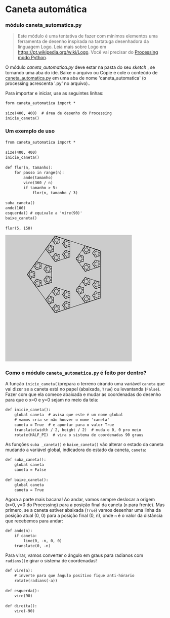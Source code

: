 # Caneta automática	

### módulo caneta_automatica.py 

> Este módulo é uma tentativa de fazer com mínimos elementos uma ferramenta de desenho inspirada na tartatuga desenhadora da linguagem Logo. Leia mais sobre Logo em  <https://pt.wikipedia.org/wiki/Logo>. Você vai precisar do [Processing modo Python](https://abav.lugaralgum.com/como-instalar-o-processing-modo-python/).

O módulo *caneta_automatica.py*  deve estar na pasta do seu *sketch* , se tornando uma aba do ide. Baixe o arquivo ou Copie e cole o conteúdo de [caneta_automatica.py](https://raw.githubusercontent.com/villares/material-aulas/master/caneta_automatica/caneta_automatica.py) em uma aba de nome 'caneta_automatica' (o processing acrescenta '.py' no arquivo)..

Para importar e iniciar, use as seguintes linhas: 

```pyde
form caneta_automatica import *

size(400, 400)  # área de desenho do Processing
inicie_caneta()
```

### Um exemplo de uso

```pyde
from caneta_automatica import *

size(400, 400)
inicie_caneta()

def flor(n, tamanho):
    for passo in range(n):
        ande(tamanho)
        vire(360 / n)
        if tamanho > 5:
            flor(n, tamanho / 3)

suba_caneta()
ande(100)
esquerda() # equivale a 'vire(90)'  
baixe_caneta()
    
flor(5, 150)
```
![flor](caneta_flor.png)

### Como o módulo `caneta_automatica.py` é feito por dentro?

A função `inicie_caneta()`prepara o terreno cirando uma variável `caneta` que vai dizer se a caneta está no papel (abaixada, `True`) ou levantanda (`False`). Fazer com que ela comece abaixada e mudar as coordenadas do desenho para que o x=0 e y=0 sejam no meio da tela:

```pyde
def inicie_caneta():
    global caneta  # avisa que este é um nome global
    # vamos cria se não houver o nome 'caneta'
    caneta = True  # e apontar para o valor True 
    translate(width / 2, height / 2)  # muda o 0, 0 pro meio
    rotate(HALF_PI)  # vira o sistema de coordenadas 90 graus
```


As funções `suba _caneta()` e  `baixe_caneta()` vão alterar o estado da caneta mudando a variável global, indicadora do estado da caneta, `caneta`:

```pyde
def suba_caneta():
    global caneta
    caneta = False

def baixe_caneta():
    global caneta
    caneta = True
```

Agora a parte mais bacana! Ao andar, vamos sempre deslocar a origem (x=0, y=0 do Processing)  para a posição final da caneta (`n` para frente).  Mas primero, se a caneta estiver abaixada (`True`) vamos desenhar uma linha da posição atual (0, 0) para a posição final (0, n), onde `n` é o valor da distância que recebemos para andar:

```pyde
def ande(n):
    if caneta:
        line(0, -n, 0, 0)
    translate(0, -n)
```

Para virar,  vamos converter o ângulo em graus para radianos com `radians()`e girar o sistema de coordenadas!

```pyde
def vire(a):
	# inverte para que ângulo positivo fique anti-hórario
    rotate(radians(-a))  
    
def esquerda():
    vire(90)

def direita():
    vire(-90)

```



